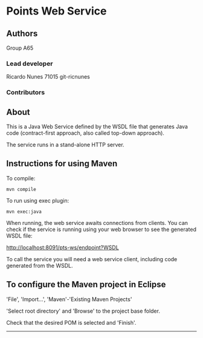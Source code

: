 # Points Web Service

## Authors

Group A65

### Lead developer 

Ricardo Nunes 71015 git-ricnunes

### Contributors


## About

This is a Java Web Service defined by the WSDL file that generates Java code
(contract-first approach, also called top-down approach).

The service runs in a stand-alone HTTP server.


## Instructions for using Maven

To compile:

```
mvn compile
```

To run using exec plugin:

```
mvn exec:java
```

When running, the web service awaits connections from clients.
You can check if the service is running using your web browser 
to see the generated WSDL file:

[http://localhost:8091/pts-ws/endpoint?WSDL](http://localhost:8091/pts-ws/endpoint?WSDL)

To call the service you will need a web service client,
including code generated from the WSDL.


## To configure the Maven project in Eclipse

'File', 'Import...', 'Maven'-'Existing Maven Projects'

'Select root directory' and 'Browse' to the project base folder.

Check that the desired POM is selected and 'Finish'.


----

